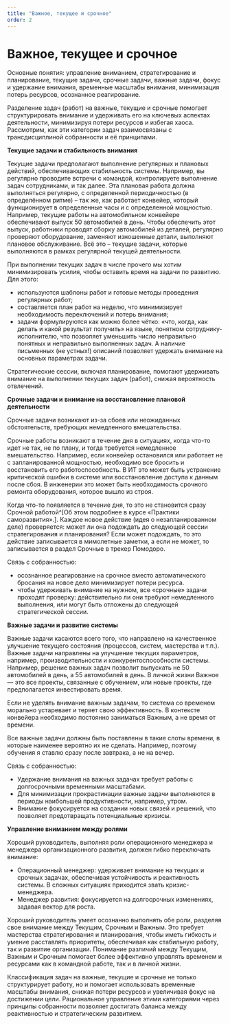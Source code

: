 ```yaml
---
title: "Важное, текущее и срочное"
order: 2
---
```


# Важное, текущее и срочное

Основные понятия: управление вниманием, стратегирование и планирование, текущие задачи, срочные задачи, важные задачи, фокус и удержание внимания, временные масштабы внимания, минимизация потерь ресурсов, осознанное реагирование.

Разделение задач (работ) на важные, текущие и срочные помогает структурировать внимание и удерживать его на ключевых аспектах деятельности, минимизируя потери ресурсов и избегая хаоса. Рассмотрим, как эти категории задач взаимосвязаны с трансдисциплиной собранности и её принципами.

**Текущие задачи и стабильность внимания**

Текущие задачи предполагают выполнение регулярных и плановых действий, обеспечивающих стабильность системы. Например, вы регулярно проводите встречи с командой, контролируете выполнение задач сотрудниками, и так далее. Эта плановая работа должна выполняться регулярно, с определенной периодичностью (в определённом ритме) – так же, как работает конвейер, который функционирует в определенные часы и с определенной мощностью. Например, текущие работы на автомобильном конвейере обеспечивают выпуск 50 автомобилей в день. Чтобы обеспечить этот выпуск, работники проводят сборку автомобилей из деталей, регулярно проверяют оборудование, заменяют изношенные детали, выполняют плановое обслуживание. Всё это – текущие задачи, которые выполняются в рамках регулярной текущей деятельности.

При выполнении текущих задач в числе прочего мы хотим минимизировать усилия, чтобы оставить время на задачи по развитию. Для этого:

* используются шаблоны работ и готовые методы проведения регулярных работ;
* составляется план работ на неделю, что минимизирует необходимость переключений и потерь внимания;
* задачи формулируются как можно более чётко: «что, когда, как делать и какой результат получить» на языке, понятном сотруднику-исполнителю, что позволяет уменьшить число неправильно понятных и неправильно выполненных задач. А наличие письменных (не устных!) описаний позволяет удержать внимание на основных параметрах задачи.

Стратегические сессии, включая планирование, помогают удерживать внимание на выполнении текущих задач (работ), снижая вероятность отвлечений.

**Срочные задачи и** **внимание на восстановление плановой деятельности**

Срочные задачи возникают из-за сбоев или неожиданных обстоятельств, требующих немедленного вмешательства.

Срочные работы возникают в течение дня в ситуациях, когда что-то идет не так, не по плану, и тогда требуется немедленное вмешательство. Например, если конвейер остановился или работает не с запланированной мощностью, необходимо все бросить и восстановить его работоспособность. В ИТ это может быть устранение критической ошибки в системе или восстановление доступа к данным после сбоя. В инженерии это может быть необходимость срочного ремонта оборудования, которое вышло из строя.

Когда что-то появляется в течение дня, то это не становится сразу Срочной работой^[Об этом подробнее в курсе «Практики саморазвития».]. Каждое новое действие (идея о незапланированном деле) проверяется: может ли она подождать до следующей сессии стратегирования и планирования? Если может подождать, то это действие записывается в мимолетные заметки, а если не может, то записывается в раздел Срочные в трекер Помодоро.

Связь с собранностью:

* осознанное реагирование на срочное вместо автоматического бросания на новое дело минимизирует потери ресурса.
* чтобы удерживать внимание на нужном, все «срочные» задачи проходят проверку: действительно ли они требуют немедленного выполнения, или могут быть отложены до следующей стратегической сессии.

**Важные задачи и развитие системы**

Важные задачи касаются всего того, что направлено на качественное улучшение текущего состояния (процессов, систем, мастерства и т.п.). Важные задачи направлены на улучшение текущих параметров, например, производительности и конкурентоспособности системы. Например, решение важных задач позволит выпускать не 50 автомобилей в день, а 55 автомобилей в день. В личной жизни Важное — это все проекты, связанные с обучением, или новые проекты, где предполагается инвестировать время.

Если не уделять внимание важным задачам, то система со временем морально устаревает и теряет свою эффективность. В контексте конвейера необходимо постоянно заниматься Важным, а не время от времени.

Все важные задачи должны быть поставлены в такие слоты времени, в которые наименее вероятно их не сделать. Например, поэтому обучения я ставлю сразу после завтрака, а не на вечер.

Связь с собранностью:

* Удержание внимания на важных задачах требует работы с долгосрочными временными масштабами.
* Для минимизации прокрастинации важные задачи выполняются в периоды наибольшей продуктивности, например, утром.
* Внимание фокусируется на создании новых связей и решений, что позволяет предотвращать потенциальные кризисы.

**Управление вниманием между ролями**

Хороший руководитель, выполняя роли операционного менеджера и менеджера организационного развития, должен гибко переключать внимание:

* Операционный менеджер: удерживает внимание на текущих и срочных задачах, обеспечивая устойчивость и реактивность системы. В сложных ситуациях приходится звать кризис-менеджера.
* Менеджер развития: фокусируется на долгосрочных изменениях, задавая вектор для роста.

Хороший руководитель умеет осознанно выполнять обе роли, разделяя свое внимание между Текущим, Срочным и Важным. Это требует мастерства стратегирования и планирования, чтобы иметь гибкость и умение расставлять приоритеты, обеспечивая как стабильную работу, так и развитие организации. Понимание различий между Текущим, Важным и Срочным помогает более эффективно управлять временем и ресурсами как в командной работе, так и в личной жизни.

Классификация задач на важные, текущие и срочные не только структурирует работу, но и помогает использовать временные масштабы внимания, снижая потери ресурсов и увеличивая фокус на достижении цели. Рациональное управление этими категориями через принципы собранности позволяет достигать баланса между реактивностью и стратегическим развитием.